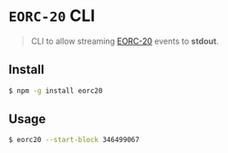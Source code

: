# `EORC-20` CLI

> CLI to allow streaming [EORC-20](https://eorc20.com/) events to **stdout**.

## Install

```bash
$ npm -g install eorc20
```

## Usage

```bash
$ eorc20 --start-block 346499067
```